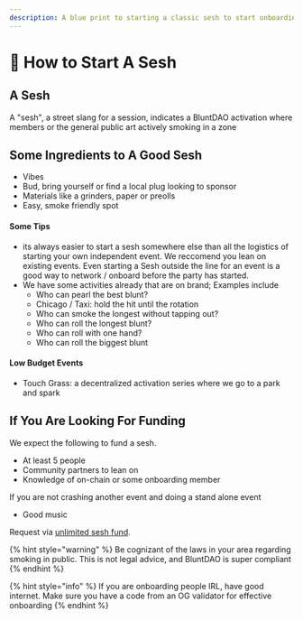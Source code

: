 ```yaml
---
description: A blue print to starting a classic sesh to start onboarding today.
---
```


# 🎉 How to Start A Sesh

## A Sesh

A "sesh", a street slang for a session, indicates a BluntDAO activation where members or the general public art actively smoking in a zone

## Some Ingredients to A Good Sesh

* Vibes
* Bud, bring yourself or find a local plug looking to sponsor
* Materials like a grinders, paper or preolls
* Easy, smoke friendly spot

#### Some Tips

* its always easier to start a sesh somewhere else than all the logistics of starting your own independent event. We reccomend you lean on existing events. Even starting a Sesh outside the line for an event is a good way to network / onboard before the party has started.
* We have some activities already that are on brand; Examples include
  * Who can pearl the best blunt?
  * Chicago / Taxi: hold the hit until the rotation
  * Who can smoke the longest without tapping out?
  * Who can roll the longest blunt?
  * Who can roll with one hand?
  * Who can roll the biggest blunt

#### Low Budget Events

* Touch Grass: a decentralized activation series where we go to a park and spark

## If You Are Looking For Funding

We expect the following to fund a sesh.&#x20;

* At least 5 people
* Community partners to lean on
* Knowledge of on-chain or some onboarding member

If you are not crashing another event and doing a stand alone event

* Good music

Request via [unlimited sesh fund](the-unlimited-sesh-fund/).&#x20;

{% hint style="warning" %}
Be cognizant of the laws in your area regarding smoking in public. This is not legal advice, and BluntDAO is super compliant
{% endhint %}

{% hint style="info" %}
If you are onboarding people IRL, have good internet. Make sure you have a code from an OG validator for effective onboarding
{% endhint %}
